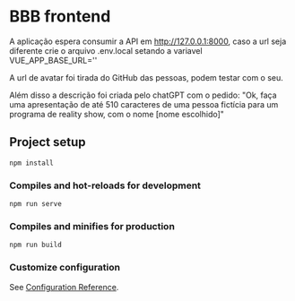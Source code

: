 # BBB frontend

A aplicação espera consumir a API em http://127.0.0.1:8000, caso a url seja diferente crie o arquivo .env.local setando a variavel VUE_APP_BASE_URL=''

A url de avatar foi tirada do GitHub das pessoas, podem testar com o seu.

Além disso a descrição foi criada pelo chatGPT com o pedido:
"Ok, faça uma apresentação de até 510 caracteres de uma pessoa fictícia para um programa de reality show, com o nome [nome escolhido]"

## Project setup
```
npm install
```

### Compiles and hot-reloads for development
```
npm run serve
```

### Compiles and minifies for production
```
npm run build
```

### Customize configuration
See [Configuration Reference](https://cli.vuejs.org/config/).
